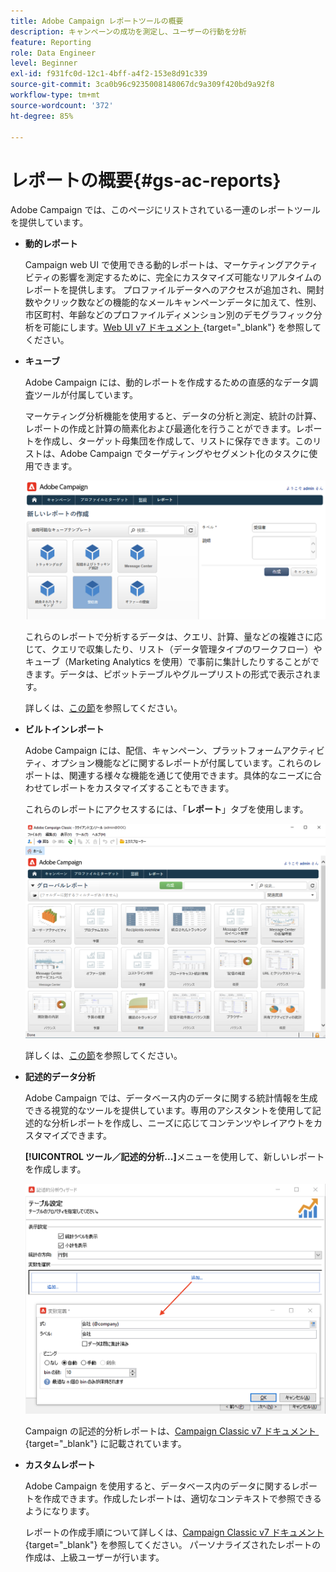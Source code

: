 ```yaml
---
title: Adobe Campaign レポートツールの概要
description: キャンペーンの成功を測定し、ユーザーの行動を分析
feature: Reporting
role: Data Engineer
level: Beginner
exl-id: f931fc0d-12c1-4bff-a4f2-153e8d91c339
source-git-commit: 3ca0b96c9235008148067dc9a309f420bd9a92f8
workflow-type: tm+mt
source-wordcount: '372'
ht-degree: 85%

---
```


# レポートの概要{#gs-ac-reports}

Adobe Campaign では、このページにリストされている一連のレポートツールを提供しています。

* **動的レポート**

  Campaign web UI で使用できる動的レポートは、マーケティングアクティビティの影響を測定するために、完全にカスタマイズ可能なリアルタイムのレポートを提供します。 プロファイルデータへのアクセスが追加され、開封数やクリック数などの機能的なメールキャンペーンデータに加えて、性別、市区町村、年齢などのプロファイルディメンション別のデモグラフィック分析を可能にします。[Web UI v7 ドキュメント &#x200B;](https://experienceleague.adobe.com/docs/campaign-web/v8/reports/dynamic-reporting/get-started-reporting.html?lang=ja){target="_blank"} を参照してください。

* **キューブ**

  Adobe Campaign には、動的レポートを作成するための直感的なデータ調査ツールが付属しています。

  マーケティング分析機能を使用すると、データの分析と測定、統計の計算、レポートの作成と計算の簡素化および最適化を行うことができます。レポートを作成し、ターゲット母集団を作成して、リストに保存できます。このリストは、Adobe Campaign でターゲティングやセグメント化のタスクに使用できます。

  ![](assets/create-a-report.png)

  これらのレポートで分析するデータは、クエリ、計算、量などの複雑さに応じて、クエリで収集したり、リスト（データ管理タイプのワークフロー）やキューブ（Marketing Analytics を使用）で事前に集計したりすることができます。データは、ピボットテーブルやグループリストの形式で表示されます。

  詳しくは、[この節](gs-cubes.md)を参照してください。

* **ビルトインレポート**

  Adobe Campaign には、配信、キャンペーン、プラットフォームアクティビティ、オプション機能などに関するレポートが付属しています。これらのレポートは、関連する様々な機能を通じて使用できます。具体的なニーズに合わせてレポートをカスタマイズすることもできます。

  これらのレポートにアクセスするには、「**レポート**」タブを使用します。

  ![](assets/built-in-reports.png)

  詳しくは、[この節](built-in-reports.md)を参照してください。

* **記述的データ分析**

  Adobe Campaign では、データベース内のデータに関する統計情報を生成できる視覚的なツールを提供しています。専用のアシスタントを使用して記述的な分析レポートを作成し、ニーズに応じてコンテンツやレイアウトをカスタマイズできます。

  **[!UICONTROL ツール／記述的分析...]**&#x200B;メニューを使用して、新しいレポートを作成します。

  ![](assets/desc-analysis-report.png)

  Campaign の記述的分析レポートは、[Campaign Classic v7 ドキュメント &#x200B;](https://experienceleague.adobe.com/docs/campaign-classic/using/reporting/analyzing-populations/about-descriptive-analysis.html?lang=ja){target="_blank"} に記載されています。

* **カスタムレポート**

  Adobe Campaign を使用すると、データベース内のデータに関するレポートを作成できます。作成したレポートは、適切なコンテキストで参照できるようになります。

  レポートの作成手順について詳しくは、[Campaign Classic v7 ドキュメント &#x200B;](https://experienceleague.adobe.com/docs/campaign-classic/using/reporting/creating-new-reports/about-reports-creation-in-campaign.html?lang=ja){target="_blank"} を参照してください。 パーソナライズされたレポートの作成は、上級ユーザーが行います。
